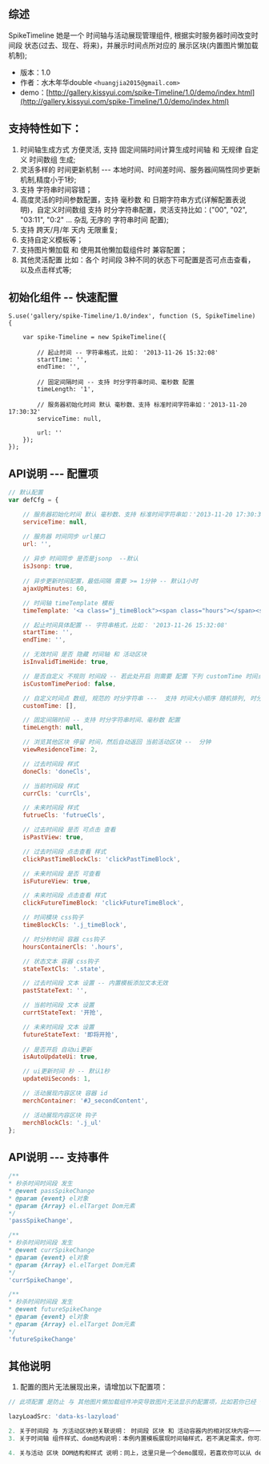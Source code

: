 ## 综述

SpikeTimeline 她是一个 时间轴与活动展现管理组件, 根据实时服务器时间改变时间段 状态(过去、现在、将来)，并展示时间点所对应的 展示区块(内置图片懒加载机制);


* 版本：1.0
* 作者：水木年华double ```<huangjia2015@gmail.com>```
* demo：[http://gallery.kissyui.com/spike-Timeline/1.0/demo/index.html](http://gallery.kissyui.com/spike-Timeline/1.0/demo/index.html)


## 支持特性如下：

1. 时间轴生成方式 方便灵活, 支持 固定间隔时间计算生成时间轴 和 无规律 自定义 时间数组 生成;  
2. 灵活多样的 时间更新机制 --- 本地时间、时间差时间、服务器间隔性同步更新机制,精度小于1秒; 
3. 支持 字符串时间容错；
4. 高度灵活的时间参数配置，支持 毫秒数 和 日期字符串方式(详解配置表说明)，自定义时间数组 支持 时分字符串配置，灵活支持比如：("00", "02", "03:11", "0:2" ... 杂乱 无序的 字符串时间 配置);
5. 支持 跨天/月/年 天内 无限重复; 
6. 支持自定义模板等；
7. 支持图片懒加载 和 使用其他懒加载组件时 兼容配置；
8. 其他灵活配置 比如：各个 时间段 3种不同的状态下可配置是否可点击查看，以及点击样式等;



## 初始化组件 -- 快速配置

    S.use('gallery/spike-Timeline/1.0/index', function (S, SpikeTimeline) {

        var spike-Timeline = new SpikeTimeline({

        	// 起止时间 -- 字符串格式，比如： '2013-11-26 15:32:08'
    		startTime: '',  
			endTime: '',

			// 固定间隔时间 -- 支持 时分字符串时间、毫秒数 配置
			timeLength: '1',

			// 服务器初始化时间 默认 毫秒数、支持 标准时间字符串如：'2013-11-20 17:30:32'
			serviceTime: null,

			url: ''
        });
    });



## API说明 --- 配置项

```javascript
// 默认配置
var defCfg = {

 	// 服务器初始化时间 默认 毫秒数、支持 标准时间字符串如：'2013-11-20 17:30:32'
    serviceTime: null,

    // 服务器 时间同步 url接口
    url: '',
    
    // 异步 时间同步 是否是jsonp  --默认
    isJsonp: true,
    
    // 异步更新时间配置，最低间隔 需要 >= 1分钟 -- 默认1小时
    ajaxUpMinutes: 60,          

    // 时间轴 timeTemplate 模板
    timeTemplate: '<a class="j_timeBlock"><span class="hours"></span><span class="state"></span></a>',

    // 起止时间具体配置 -- 字符串格式，比如： '2013-11-26 15:32:08'  
    startTime: '',  
    endTime: '',

    // 无效时间 是否 隐藏 时间轴 和 活动区块
    isInvalidTimeHide: true,

    // 是否自定义 不规则 时间段 -- 若此处开启 则需要 配置 下列 customTime 时间点数组
    isCustomTimePeriod: false,

    // 自定义时间点 数组, 规范的 时分字符串 ---  支持 时间大小顺序 随机排列, 时分字符串形式 支持 比如 "00", "02", "03:11", "0:2"等
    customTime: [], 

    // 固定间隔时间 -- 支持 时分字符串时间、毫秒数 配置
    timeLength: null, 

    // 浏览其他区块 停留 时间，然后自动返回 当前活动区块 --  分钟
    viewResidenceTime: 2,

    // 过去时间段 样式
    doneCls: 'doneCls',

    // 当前时间段 样式
    currCls: 'currCls',

    // 未来时间段 样式
    futrueCls: 'futrueCls',

    // 过去时间段 是否 可点击 查看
    isPastView: true,

    // 过去时间段 点击查看 样式
    clickPastTimeBlockCls: 'clickPastTimeBlock',

    // 未来时间段 是否 可查看
    isFutureView: true, 

    // 未来时间段 点击查看 样式
    clickFutureTimeBlock: 'clickFutureTimeBlock',

    // 时间模块 css钩子
    timeBlockCls: '.j_timeBlock',

    // 时分秒时间 容器 css钩子
    hoursContainerCls: '.hours',

    // 状态文本 容器 css钩子
    stateTextCls: '.state',

    // 过去时间段 文本 设置 -- 内置模板添加文本无效
    pastStateText: '',

    // 当前时间段 文本 设置
    currtStateText: '开抢',

    // 未来时间段 文本 设置
    futureStateText: '即将开抢',
	
	// 是否开启 自动ui更新
	isAutoUpdateUi: true,

    // ui更新时间 秒 -- 默认1秒
    updateUiSeconds: 1,

    // 活动展现内容区块 容器 id
    merchContainer: '#J_secondContent',

    // 活动展现内容区块 钩子
    merchBlockCls: '.j_ul'           
};
```

## API说明 --- 支持事件

```javascript
/**  
* 秒杀时间时间段 发生
* @event passSpikeChange  
* @param {event} el对象
* @param {Array} el.elTarget Dom元素
*/
'passSpikeChange',

/**  
* 秒杀时间时间段 发生
* @event currSpikeChange  
* @param {event} el对象
* @param {Array} el.elTarget Dom元素
*/
'currSpikeChange',

/**  
* 秒杀时间时间段 发生
* @event futureSpikeChange  
* @param {event} el对象
* @param {Array} el.elTarget Dom元素
*/
'futureSpikeChange' 
```
	


## 其他说明		

1. 配置的图片无法展现出来，请增加以下配置项：

```javascript
// 此项配置 是防止 与 其他图片懒加载组件冲突导致图片无法显示的配置项，比如若你已经 使用了kissy图片懒加载组件datalazyload，其img图片伪类属性为：data-ks-lazyload, 此时就需要配置 在此:

lazyLoadSrc: 'data-ks-lazyload'

2. 关于时间段 与 方活动区块的关联说明： 时间段 区块 和 活动容器内的相对区块内容一一对应，即 时间轴第一个时间段 对应 活动容器里 第一个 活动区块；
3. 关于时间轴 组件样式、dom结构说明：本例内置模板展现时间轴样式，若不满足需求，你可以自定义你的模板dom结构字符串传入，并配置相应的钩子，引入相应的样式即可；

4. 关与活动 区块 DOM结构和样式 说明：同上，这里只是一个demo展现，若喜欢你可以从 demo 保存css文件和dom结构！
 